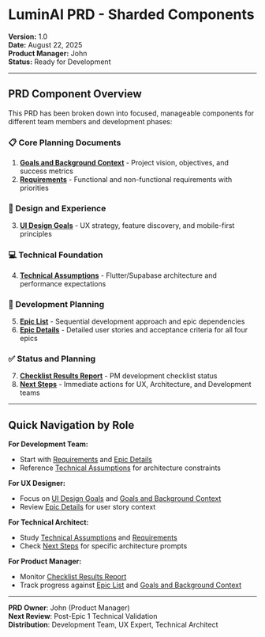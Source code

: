 # LuminAI PRD - Sharded Components

**Version:** 1.0  
**Date:** August 22, 2025  
**Product Manager:** John  
**Status:** Ready for Development

---

## PRD Component Overview

This PRD has been broken down into focused, manageable components for different team members and development phases:

### 📋 Core Planning Documents
1. **[Goals and Background Context](./goals-and-background-context.md)** - Project vision, objectives, and success metrics
2. **[Requirements](./requirements.md)** - Functional and non-functional requirements with priorities

### 🎨 Design and Experience  
3. **[UI Design Goals](./ui-design-goals.md)** - UX strategy, feature discovery, and mobile-first principles

### 💻 Technical Foundation
4. **[Technical Assumptions](./technical-assumptions.md)** - Flutter/Supabase architecture and performance expectations

### 🚀 Development Planning
5. **[Epic List](./epic-list.md)** - Sequential development approach and epic dependencies
6. **[Epic Details](./epic-details.md)** - Detailed user stories and acceptance criteria for all four epics

### ✅ Status and Planning
7. **[Checklist Results Report](./checklist-results-report.md)** - PM development checklist status
8. **[Next Steps](./next-steps.md)** - Immediate actions for UX, Architecture, and Development teams

---

## Quick Navigation by Role

**For Development Team:**
- Start with [Requirements](./requirements.md) and [Epic Details](./epic-details.md)
- Reference [Technical Assumptions](./technical-assumptions.md) for architecture constraints

**For UX Designer:**
- Focus on [UI Design Goals](./ui-design-goals.md) and [Goals and Background Context](./goals-and-background-context.md)
- Review [Epic Details](./epic-details.md) for user story context

**For Technical Architect:**
- Study [Technical Assumptions](./technical-assumptions.md) and [Requirements](./requirements.md)
- Check [Next Steps](./next-steps.md) for specific architecture prompts

**For Product Manager:**
- Monitor [Checklist Results Report](./checklist-results-report.md)
- Track progress against [Epic List](./epic-list.md) and [Goals and Background Context](./goals-and-background-context.md)

---

**PRD Owner**: John (Product Manager)  
**Next Review**: Post-Epic 1 Technical Validation  
**Distribution**: Development Team, UX Expert, Technical Architect